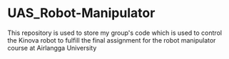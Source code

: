 # UAS_Robot-Manipulator

This repository is used to store my group's code which is used to control the Kinova robot to fulfill the final assignment for the robot manipulator course at Airlangga University

